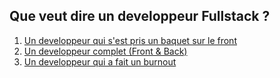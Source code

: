 ## Que veut dire un developpeur Fullstack ?
1. [Un developpeur qui s'est pris un baquet sur le front](https://urlz.fr/l88j)
1. [Un developpeur complet (Front & Back)](https://urlz.fr/l885)
1. [Un developpeur qui a fait un burnout](https://urlz.fr/7O8J)
